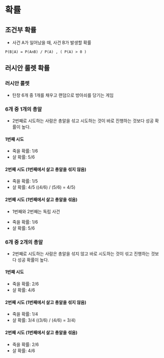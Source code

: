 # 확률

## 조건부 확률
* 사건 A가 일어났을 때, 사건 B가 발생할 확률
```
P(B|A) = P(A∩B) / P(A) , ( P(A) > 0 ) 
```

## 러시안 룰렛 확률
### 러시안 룰렛
* 탄창 6개 중 1개를 채우고 랜덤으로 방아쇠를 당기는 게임

### 6개 중 1개의 총알
* 2번째로 시도하는 사람은 총알을 섞고 시도하는 것이 바로 진행하는 것보다 성공 확률이 높다.

#### 1번째 시도
* 죽을 확률: 1/6
* 살 확률: 5/6
#### 2번째 시도 (1번째에서 살고 총알을 섞지 않음)
* 죽을 확률: 1/5
* 살 확률: 4/5 ((4/6) / (5/6) = 4/5)
#### 2번째 시도 (1번째에서 살고 총알을 섞음)
- 1번째와 2번째는 독립 사건
* 죽을 확률: 1/6 
* 살 확률: 5/6


### 6개 중 2개의 총알
* 2번째로 시도하는 사람은 총알을 섞지 않고 바로 시도하는 것이 섞고 진행하는 것보다 성공 확률이 높다.
#### 1번째 시도
* 죽을 확률: 2/6
* 살 확률: 4/6
#### 2번째 시도 (1번째에서 살고 총알을 섞지 않음)
* 죽을 확률: 1/4
* 살 확률: 3/4 ((3/6) / (4/6) = 3/4)
#### 2번째 시도 (1번째에서 살고 총알을 섞음)
* 죽을 확률: 2/6
* 살 확률: 4/6


